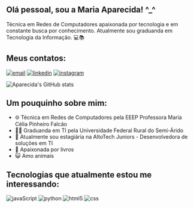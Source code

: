 ## Olá pessoal, sou a Maria Aparecida! ^_^
Técnica em Redes de Computadores apaixonada por tecnologia e em constante busca por conhecimento. Atualmente sou graduanda em Tecnologia da Informação. 💻📚

## Meus contatos:
[![email](https://img.shields.io/badge/Gmail-D14836?style=for-the-badge&logo=gmail&logoColor=white)](mailto:m.aparecida.silva04@gmail.com)
[![linkedin](https://img.shields.io/badge/LinkedIn-0077B5?style=for-the-badge&logo=linkedin&logoColor=white)](https://www.linkedin.com/in/maria-aparecida-da-silva-90623220b/)
[![instagram](https://img.shields.io/badge/Instagram-E4405F?style=for-the-badge&logo=instagram&logoColor=white)](https://instagram.com/maria_aparecida040)

![Aparecida's GitHub stats](https://github-readme-stats.vercel.app/api?username=M-Aparecida&show_icons=true&theme=dracula&include_all_commits=true&count_private=true)

## Um pouquinho sobre mim:

- 🌐 Técnica em Redes de Computadores pela EEEP Professora Maria Célia Pinheiro Falcão
- 👩‍💻 Graduanda em TI pela Universidade Federal Rural do Semi-Árido
- 🤝 Atualmente sou estagiária na AltoTech Juniors - Desenvolvedora de soluções em TI
- 📕 Apaixonada por livros
- 😺 Amo animais

## Tecnologias que atualmente estou me interessando:
![javaScript](https://img.shields.io/badge/JavaScript-323330?style=for-the-badge&logo=javascript&logoColor=F7DF1E)
![python](https://img.shields.io/badge/Python-3776AB?style=for-the-badge&logo=python&logoColor=white)
![html5](https://img.shields.io/badge/HTML5-E34F26?style=for-the-badge&logo=html5&logoColor=white)
![css](https://img.shields.io/badge/CSS3-1572B6?style=for-the-badge&logo=css3&logoColor=white)


